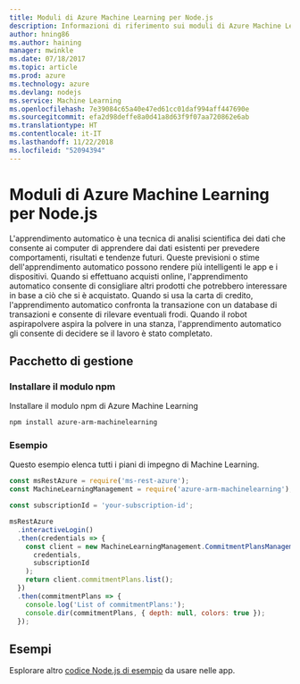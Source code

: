 ```yaml
---
title: Moduli di Azure Machine Learning per Node.js
description: Informazioni di riferimento sui moduli di Azure Machine Learning per Node.js
author: hning86
ms.author: haining
manager: mwinkle
ms.date: 07/18/2017
ms.topic: article
ms.prod: azure
ms.technology: azure
ms.devlang: nodejs
ms.service: Machine Learning
ms.openlocfilehash: 7e39084c65a40e47ed61cc01daf994aff447690e
ms.sourcegitcommit: efa2d98deffe8a0d41a8d63f9f07aa720862e6ab
ms.translationtype: HT
ms.contentlocale: it-IT
ms.lasthandoff: 11/22/2018
ms.locfileid: "52094394"
---
```

# <a name="azure-machine-learning-modules-for-nodejs"></a>Moduli di Azure Machine Learning per Node.js

L'apprendimento automatico è una tecnica di analisi scientifica dei dati che consente ai computer di apprendere dai dati esistenti per prevedere comportamenti, risultati e tendenze futuri. Queste previsioni o stime dell'apprendimento automatico possono rendere più intelligenti le app e i dispositivi. Quando si effettuano acquisti online, l'apprendimento automatico consente di consigliare altri prodotti che potrebbero interessare in base a ciò che si è acquistato. Quando si usa la carta di credito, l'apprendimento automatico confronta la transazione con un database di transazioni e consente di rilevare eventuali frodi. Quando il robot aspirapolvere aspira la polvere in una stanza, l'apprendimento automatico gli consente di decidere se il lavoro è stato completato.

## <a name="management-package"></a>Pacchetto di gestione


### <a name="install-the-npm-module"></a>Installare il modulo npm

Installare il modulo npm di Azure Machine Learning

```bash
npm install azure-arm-machinelearning
```

### <a name="example"></a>Esempio

Questo esempio elenca tutti i piani di impegno di Machine Learning.

```javascript
const msRestAzure = require('ms-rest-azure');
const MachineLearningManagement = require('azure-arm-machinelearning');

const subscriptionId = 'your-subscription-id';

msRestAzure
  .interactiveLogin()
  .then(credentials => {
    const client = new MachineLearningManagement.CommitmentPlansManagementClient(
      credentials,
      subscriptionId
    );
    return client.commitmentPlans.list();
  })
  .then(commitmentPlans => {
    console.log('List of commitmentPlans:');
    console.dir(commitmentPlans, { depth: null, colors: true });
  });
```

## <a name="samples"></a>Esempi

Esplorare altro [codice Node.js di esempio](https://azure.microsoft.com/resources/samples/?platform=nodejs) da usare nelle app.
